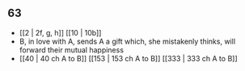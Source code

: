 ## 63
- [[2 | 2f, g, h]] [[10 | 10b]] 
- B, in love with A, sends A a gift which, she mistakenly thinks, will forward their mutual happiness
- [[40 | 40 ch A to B]] [[153 | 153 ch A to B]] [[333 | 333 ch A to B]] 

